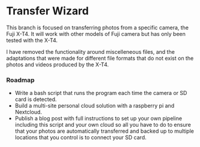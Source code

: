 # Transfer Wizard

This branch is focused on transferring photos from a specific camera, the Fuji X-T4. It will work with other models of Fuji camera but has only been tested with the X-T4.

I have removed the functionality around miscelleneous files, and the adaptations that were made for different file formats that do not exist on the photos and videos produced by the X-T4.

### Roadmap

- Write a bash script that runs the program each time the camera or SD card is detected.
- Build a multi-site personal cloud solution with a raspberry pi and Nextcloud.
- Publish a blog post with full instructions to set up your own pipeline including this script and your own cloud so all you have to do to ensure that your photos are automatically transferred and backed up to multiple locations that you control is to connect your SD card.
